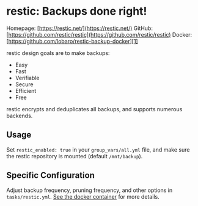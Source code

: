 # restic: Backups done right!

Homepage: [https://restic.net/](https://restic.net/)
GitHub: [https://github.com/restic/restic](https://github.com/restic/restic)
Docker: [https://github.com/lobaro/restic-backup-docker][1]

restic design goals are to make backups:
- Easy
- Fast
- Verifiable
- Secure
- Efficient
- Free

restic encrypts and deduplicates all backups, and supports numerous backends.

## Usage

Set `restic_enabled: true` in your `group_vars/all.yml` file, and make sure the
restic repository is mounted (default `/mnt/backup`).

## Specific Configuration

Adjust backup frequency, pruning frequency, and other options in `tasks/restic.yml`. [See the docker container][1] for more details.


  [1]: https://github.com/lobaro/restic-backup-docker
